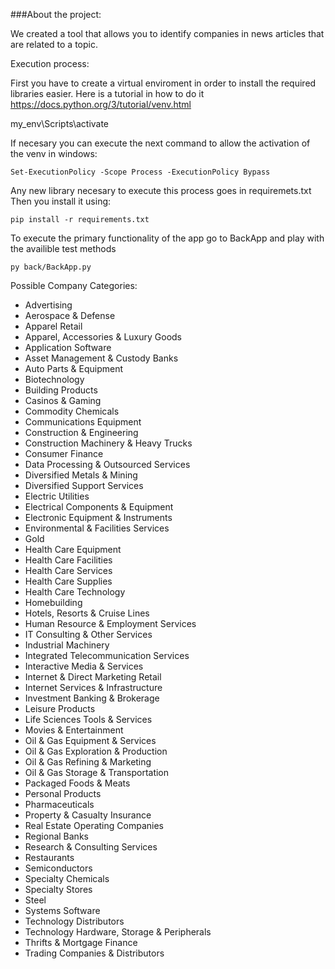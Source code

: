 ###About the project:

We created a tool that allows you to identify companies in news articles that are related to a topic. 

Execution process:

First you have to create a virtual enviroment in order to install the required libraries easier.
Here is a tutorial in how to do it https://docs.python.org/3/tutorial/venv.html

my_env\Scripts\activate

If necesary you can execute the next command to allow the activation of the venv in windows:

    Set-ExecutionPolicy -Scope Process -ExecutionPolicy Bypass  

Any new library necesary to execute this process goes in requiremets.txt
Then you install it using:
    
    pip install -r requirements.txt

To execute the primary functionality of the app go to BackApp and play with the availible test methods

    py back/BackApp.py

Possible Company Categories:
* Advertising
* Aerospace & Defense
* Apparel Retail
* Apparel, Accessories & Luxury Goods
* Application Software
* Asset Management & Custody Banks
* Auto Parts & Equipment
* Biotechnology
* Building Products
* Casinos & Gaming
* Commodity Chemicals
* Communications Equipment
* Construction & Engineering
* Construction Machinery & Heavy Trucks
* Consumer Finance
* Data Processing & Outsourced Services
* Diversified Metals & Mining
* Diversified Support Services
* Electric Utilities
* Electrical Components & Equipment
* Electronic Equipment & Instruments
* Environmental & Facilities Services
* Gold
* Health Care Equipment
* Health Care Facilities
* Health Care Services
* Health Care Supplies
* Health Care Technology
* Homebuilding
* Hotels, Resorts & Cruise Lines
* Human Resource & Employment Services
* IT Consulting & Other Services
* Industrial Machinery
* Integrated Telecommunication Services
* Interactive Media & Services
* Internet & Direct Marketing Retail
* Internet Services & Infrastructure
* Investment Banking & Brokerage
* Leisure Products
* Life Sciences Tools & Services
* Movies & Entertainment
* Oil & Gas Equipment & Services
* Oil & Gas Exploration & Production
* Oil & Gas Refining & Marketing
* Oil & Gas Storage & Transportation
* Packaged Foods & Meats
* Personal Products
* Pharmaceuticals
* Property & Casualty Insurance
* Real Estate Operating Companies
* Regional Banks
* Research & Consulting Services
* Restaurants
* Semiconductors
* Specialty Chemicals
* Specialty Stores
* Steel
* Systems Software
* Technology Distributors
* Technology Hardware, Storage & Peripherals
* Thrifts & Mortgage Finance
* Trading Companies & Distributors
